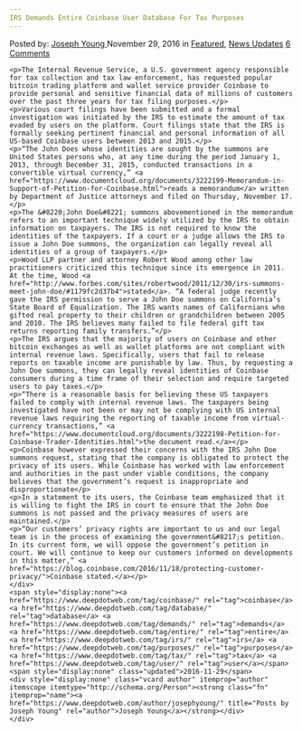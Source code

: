 ```yaml
---
IRS Demands Entire Coinbase User Database For Tax Purposes
---
```

<article class="post-listing post-16652 post type-post status-publish format-standard has-post-thumbnail hentry  tag-coinbase tag-database tag-demands tag-entire tag-irs tag-purposes tag-tax tag-user">
    <div class="post-inner">
        <span>Posted by: <a href="https://www.deepdotweb.com/author/josephyoung/" title="">Joseph Young </a></span>
    <span>November 29, 2016</span>
    <span>in <a href="https://www.deepdotweb.com/category/deepdot-news/" rel="category tag">Featured</a>, <a href="https://www.deepdotweb.com/category/news-updates/" rel="category tag">News Updates</a></span>
    <span><a href="https://www.deepdotweb.com/2016/11/29/irs-demands-entire-coinbase-user-database-tax-purposes/#comments">6 Comments</a></span>
    </p>
    <div class="clear"></div>
    
    <p>The Internal Revenue Service, a U.S. government agency responsible for tax collection and tax law enforcement, has requested popular bitcoin trading platform and wallet service provider Coinbase to provide personal and sensitive financial data of millions of customers over the past three years for tax filing purposes.</p>
    <p>Various court filings have been submitted and a formal investigation was initiated by the IRS to estimate the amount of tax evaded by users on the platform. Court filings state that the IRS is formally seeking pertinent financial and personal information of all US-based Coinbase users between 2013 and 2015.</p>
    <p>“The John Does whose identities are sought by the summons are United States persons who, at any time during the period January 1, 2013, through December 31, 2015, conducted transactions in a convertible virtual currency,” <a href="https://www.documentcloud.org/documents/3222199-Memorandum-in-Support-of-Petition-for-Coinbase.html">reads a memorandum</a> written by Department of Justice attorneys and filed on Thursday, November 17.</p>
    <p>The &#8220;John Doe&#8221; summons abovementioned in the memorandum refers to an important technique widely utilized by the IRS to obtain information on taxpayers. The IRS is not required to know the identities of the taxpayers. If a court or a judge allows the IRS to issue a John Doe summons, the organization can legally reveal all identities of a group of taxpayers.</p>
    <p>Wood LLP partner and attorney Robert Wood among other law practitioners criticized this technique since its emergence in 2011. At the time, Wood <a href="http://www.forbes.com/sites/robertwood/2011/12/30/irs-summons-meet-john-doe/#1179fc2d37b4">stated</a>. “A federal judge recently gave the IRS permission to serve a John Doe summons on California’s State Board of Equalization. The IRS wants names of Californians who gifted real property to their children or grandchildren between 2005 and 2010. The IRS believes many failed to file federal gift tax returns reporting family transfers.”</p>
    <p>The IRS argues that the majority of users on Coinbase and other bitcoin exchanges as well as wallet platforms are not compliant with internal revenue laws. Specifically, users that fail to release reports on taxable income are punishable by law. Thus, by requesting a John Doe summons, they can legally reveal identities of Coinbase consumers during a time frame of their selection and require targeted users to pay taxes.</p>
    <p>“There is a reasonable basis for believing these US taxpayers failed to comply with internal revenue laws. The taxpayers being investigated have not been or may not be complying with US internal revenue laws requiring the reporting of taxable income from virtual-currency transactions,” <a href="https://www.documentcloud.org/documents/3222198-Petition-for-Coinbase-Trader-Identities.html">the document read.</a></p>
    <p>Coinbase however expressed their concerns with the IRS John Doe summons request, stating that the company is obligated to protect the privacy of its users. While Coinbase has worked with law enforcement and authorities in the past under viable conditions, the company believes that the government’s request is inappropriate and disproportionate</p>
    <p>In a statement to its users, the Coinbase team emphasized that it is willing to fight the IRS in court to ensure that the John Doe summons is not passed and the privacy measures of users are maintained.</p>
    <p>“Our customers’ privacy rights are important to us and our legal team is in the process of examining the government&#8217;s petition. In its current form, we will oppose the government’s petition in court. We will continue to keep our customers informed on developments in this matter,” <a href="https://blog.coinbase.com/2016/11/18/protecting-customer-privacy/">Coinbase stated.</a></p>
    </div>
    <span style="display:none"><a href="https://www.deepdotweb.com/tag/coinbase/" rel="tag">coinbase</a> <a href="https://www.deepdotweb.com/tag/database/" rel="tag">database</a> <a href="https://www.deepdotweb.com/tag/demands/" rel="tag">demands</a> <a href="https://www.deepdotweb.com/tag/entire/" rel="tag">entire</a> <a href="https://www.deepdotweb.com/tag/irs/" rel="tag">irs</a> <a href="https://www.deepdotweb.com/tag/purposes/" rel="tag">purposes</a> <a href="https://www.deepdotweb.com/tag/tax/" rel="tag">tax</a> <a href="https://www.deepdotweb.com/tag/user/" rel="tag">user</a></span> <span style="display:none" class="updated">2016-11-29</span>
    <div style="display:none" class="vcard author" itemprop="author" itemscope itemtype="http://schema.org/Person"><strong class="fn" itemprop="name"><a href="https://www.deepdotweb.com/author/josephyoung/" title="Posts by Joseph Young" rel="author">Joseph Young</a></strong></div>
    </div>
</article>

